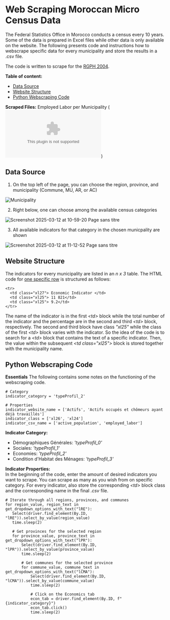 # Web Scraping Moroccan Micro Census Data
The Federal Statistics Office in Morocco conducts a census every 10 years. Some of the data is prepared in Excel files while other data is only available on the website. The following presents code and instructions how to webscrape specific data for every municipality and store the results in a .csv file.

The code is written to scrape for the [RGPH 2004](https://applications-web.hcp.ma/hpmc/frmmarocenchiffres.aspx).

**Table of content:**
  - [Data Source](#data-source)
  - [Website Structure](#website-structure)
  - [Python Webscraping Code](#python-webscraping-code)


**Scraped Files:**
Employed Labor per Municipality (![.csv](https://github.com/yann-mueller/webscraping_census/blob/main/mor_scraping_example.csv))


## Data Source
1) On the top left of the page, you can choose the region, province, and municipality (Commune, MU, AR, or AC)

![Municipality](https://github.com/user-attachments/assets/0850c288-66f3-48b8-997a-6d2f5aafa681)

2) Right below, one can choose among the available census categories
   
![Screenshot 2025-03-12 at 10-59-20 Page sans titre](https://github.com/user-attachments/assets/400c12e6-1272-41c3-b521-1f523d280c5e)

3) All available indicators for that category in the chosen municpality are shown

![Screenshot 2025-03-12 at 11-12-52 Page sans titre](https://github.com/user-attachments/assets/650fd564-8b43-4173-b992-c070aaf2f01f)

 ## Website Structure
The indicators for every municipality are listed in an *n x 3* table. The HTML code for <ins>one specific row</ins> is structured as follows:

```
<tr>
  <td class="xl27"> Economic Indicator </td>
  <td class="xl25"> 11 821</td>
  <td class="xl25"> 9.2</td>
</tr>
```
The name of the indicator is in the first *\<td>* block while the total number of the indicator and the percentage are in the second and third *\<td>* block, respectively. The second and third block have class *"xl25"* while the class of the first *\<td>* block varies with the indicator. So the idea of the code is to search for a *\<td>* block that contains the text of a specific indicator. Then, the value within the subsequent *\<td class="xl25">* block is stored together with the municipality name.

 ## Python Webscraping Code
 **Essentials**
 The following contains some notes on the functioning of the webscraping code.
 ```
# Category
indicator_category = 'typeProfil_2'

# Properties
indicator_website_name = ['Actifs', 'Actifs occupés et chômeurs ayant déjà travaillés']
indicator_class = ['xl26', 'xl24']
indicator_csv_name = ['active_population', 'employed_labor']
```
**Indicator Category:**
- Démographiques Générales: *'typeProfil_0'*
- Sociales: *'typeProfil_1'*
- Economies: *'typeProfil_2'*
- Condition d'Habitat des Ménages: *'typeProfil_3'*

**Indicator Properties:**  
In the beginning of the code, enter the amount of desired indicators you want to scrape. You can scrape as many as you wish from on specific category. For every indicator, also store the corresponding *\<td>* block class and the corresponding name in the final *.csv* file.


 ```
# Iterate through all regions, provinces, and communes
for region_value, region_text in get_dropdown_options_with_text("lRE"):
    Select(driver.find_element(By.ID, "lRE")).select_by_value(region_value)
    time.sleep(2)

    # Get provinces for the selected region
    for province_value, province_text in get_dropdown_options_with_text("lPR"):
        Select(driver.find_element(By.ID, "lPR")).select_by_value(province_value)
        time.sleep(2)

        # Get communes for the selected province
        for commune_value, commune_text in get_dropdown_options_with_text("lCMA"):
            Select(driver.find_element(By.ID, "lCMA")).select_by_value(commune_value)
            time.sleep(2)

            # Click on the Economics tab
            econ_tab = driver.find_element(By.ID, f"{indicator_category}")
            econ_tab.click()
            time.sleep(2)
 ```
